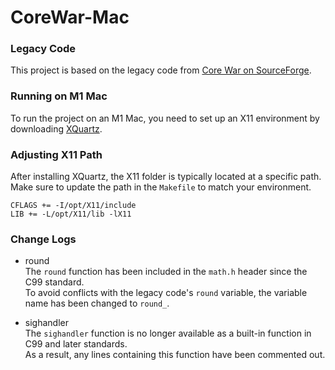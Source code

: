 # CoreWar-Mac
 


### Legacy Code  
This project is based on the legacy code from [Core War on SourceForge](https://sourceforge.net/projects/corewar/).  

### Running on M1 Mac  
To run the project on an M1 Mac, you need to set up an X11 environment by downloading [XQuartz](https://www.xquartz.org/).  

### Adjusting X11 Path  
After installing XQuartz, the X11 folder is typically located at a specific path. Make sure to update the path in the `Makefile` to match your environment.  

```
CFLAGS += -I/opt/X11/include
LIB += -L/opt/X11/lib -lX11
```

### Change Logs
- round  
The `round` function has been included in the `math.h` header since the C99 standard.  
To avoid conflicts with the legacy code's `round` variable, the variable name has been changed to `round_`.  

- sighandler  
The `sighandler` function is no longer available as a built-in function in C99 and later standards.  
As a result, any lines containing this function have been commented out.  